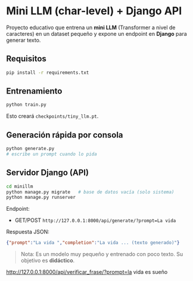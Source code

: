 # Mini LLM (char-level) + Django API

Proyecto educativo que entrena un **mini LLM** (Transformer a nivel de caracteres) en un dataset pequeño y expone un endpoint en **Django** para generar texto.

## Requisitos
```bash
pip install -r requirements.txt
```

## Entrenamiento
```bash
python train.py
```
Esto creará `checkpoints/tiny_llm.pt`.

## Generación rápida por consola
```bash
python generate.py
# escribe un prompt cuando lo pida
```

## Servidor Django (API)
```bash
cd minillm
python manage.py migrate   # base de datos vacía (solo sistema)
python manage.py runserver
```
Endpoint:
- GET/POST `http://127.0.0.1:8000/api/generate/?prompt=La vida `

Respuesta JSON:
```json
{"prompt":"La vida ","completion":"La vida ... (texto generado)"}
```

> Nota: Es un modelo muy pequeño y entrenado con poco texto. Su objetivo es **didáctico**.



http://127.0.0.1:8000/api/verificar_frase/?prompt=la vida es sueño